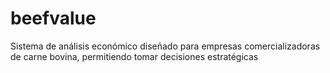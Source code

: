 # beefvalue
Sistema de análisis económico diseñado para empresas comercializadoras de carne bovina, permitiendo tomar decisiones estratégicas

